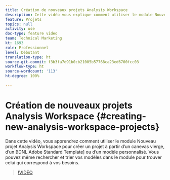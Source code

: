 ```yaml
---
title: Création de nouveaux projets Analysis Workspace
description: Cette vidéo vous explique comment utiliser le module Nouveau projet Analysis Workspace pour créer un projet à partir dʼun canevas vierge, dʼun modèle standard dʼAdobe ou dʼun modèle personnalisé. Vous pouvez même rechercher et trier vos modèles dans le module pour trouver celui qui correspond à vos besoins.
feature: Projets
topics: null
activity: use
doc-type: feature video
team: Technical Marketing
kt: 1693
role: Professionnel
level: Débutant
translation-type: ht
source-git-commit: f3b3fa7d91b0cb21005b57768ca23ed6700fcc03
workflow-type: ht
source-wordcount: '113'
ht-degree: 100%

---
```



# Création de nouveaux projets Analysis Workspace {#creating-new-analysis-workspace-projects}

Dans cette vidéo, vous apprendrez comment utiliser le module Nouveau projet Analysis Workspace pour créer un projet à partir dʼun canevas vierge, dʼun [!DNL Adobe Standard Template] ou dʼun modèle personnalisé. Vous pouvez même rechercher et trier vos modèles dans le module pour trouver celui qui correspond à vos besoins.

>[!VIDEO](https://video.tv.adobe.com/v/23233/?quality=12)
